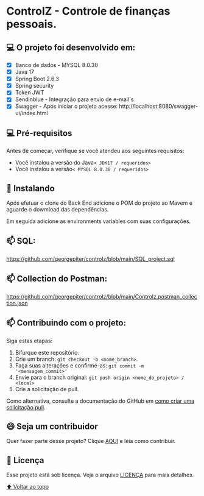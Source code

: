 # ControlZ - Controle de finanças pessoais.

## 💻 O projeto foi desenvolvido em:

- [x] Banco de dados - MYSQL 8.0.30
- [x] Java 17
- [x] Spring Boot 2.6.3
- [x] Spring security
- [x] Token JWT
- [x] Sendinblue - Integração para envio de e-mail´s
- [x] Swagger - Após iniciar o projeto acesse: http://localhost:8080/swagger-ui/index.html

## 💻 Pré-requisitos

Antes de começar, verifique se você atendeu aos seguintes requisitos:

* Você instalou a versão do Java`< JDK17 / requeridos>`
* Você instalou a versão`< MYSQL 8.0.30 / requeridos>`

## 🚀 Instalando <Entrega Veloz>

Após efetuar o clone do Back End adicione o POM do projeto ao Mavem e aguarde o dowmload das dependências.

Em seguida adicione as environments variables com suas configurações.
  
## 📫 SQL:
   https://github.com/georgepiter/controlz/blob/main/SQL_project.sql
    
## 📫 Collection do Postman:
  https://github.com/georgepiter/controlz/blob/main/Controlz.postman_collection.json

## 📫 Contribuindo com o projeto:

Siga estas etapas:

1. Bifurque este repositório.
2. Crie um branch: `git checkout -b <nome_branch>`.
3. Faça suas alterações e confirme-as: `git commit -m '<mensagem_commit>'`
4. Envie para o branch original: `git push origin <nome_do_projeto> / <local>`
5. Crie a solicitação de pull.

Como alternativa, consulte a documentação do GitHub em [como criar uma solicitação pull](https://help.github.com/en/github/collaborating-with-issues-and-pull-requests/creating-a-pull-request).

## 😄 Seja um contribuidor<br>

Quer fazer parte desse projeto? Clique [AQUI](CONTRIBUTING.md) e leia como contribuir.

## 📝 Licença

Esse projeto está sob licença. Veja o arquivo [LICENÇA](LICENSE.md) para mais detalhes.

[⬆ Voltar ao topo](https://github.com/georgepiter/controlz)<br>
